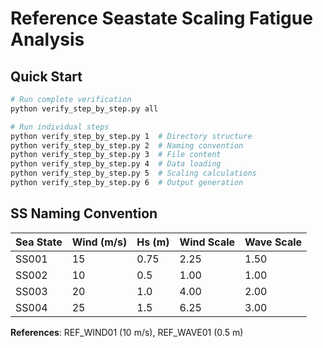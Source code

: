 # Reference Seastate Scaling Fatigue Analysis

## Quick Start
```bash
# Run complete verification
python verify_step_by_step.py all

# Run individual steps
python verify_step_by_step.py 1  # Directory structure
python verify_step_by_step.py 2  # Naming convention
python verify_step_by_step.py 3  # File content
python verify_step_by_step.py 4  # Data loading  
python verify_step_by_step.py 5  # Scaling calculations
python verify_step_by_step.py 6  # Output generation
```

## SS Naming Convention

| Sea State | Wind (m/s) | Hs (m) | Wind Scale | Wave Scale |
|-----------|------------|--------|------------|------------|
| SS001     | 15        | 0.75   | 2.25       | 1.50       |
| SS002     | 10        | 0.5    | 1.00       | 1.00       |
| SS003     | 20        | 1.0    | 4.00       | 2.00       |
| SS004     | 25        | 1.5    | 6.25       | 3.00       |

**References**: REF_WIND01 (10 m/s), REF_WAVE01 (0.5 m)
